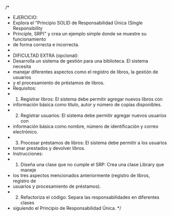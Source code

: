 /*
* EJERCICIO:
* Explora el "Principio SOLID de Responsabilidad Única (Single Responsibility
* Principle, SRP)" y crea un ejemplo simple donde se muestre su funcionamiento
* de forma correcta e incorrecta.
*
* DIFICULTAD EXTRA (opcional):
* Desarrolla un sistema de gestión para una biblioteca. El sistema necesita
* manejar diferentes aspectos como el registro de libros, la gestión de usuarios
* y el procesamiento de préstamos de libros.
* Requisitos:
* 1. Registrar libros: El sistema debe permitir agregar nuevos libros con
* información básica como título, autor y número de copias disponibles.
* 2. Registrar usuarios: El sistema debe permitir agregar nuevos usuarios con
* información básica como nombre, número de identificación y correo electrónico.
* 3. Procesar préstamos de libros: El sistema debe permitir a los usuarios
* tomar prestados y devolver libros.
* Instrucciones:
* 1. Diseña una clase que no cumple el SRP: Crea una clase Library que maneje
* los tres aspectos mencionados anteriormente (registro de libros, registro de
* usuarios y procesamiento de préstamos).
* 2. Refactoriza el código: Separa las responsabilidades en diferentes clases
* siguiendo el Principio de Responsabilidad Única.
*/
